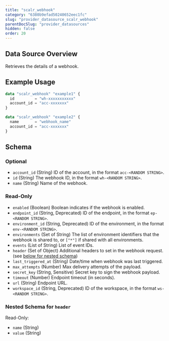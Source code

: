 ```yaml
---
title: "scalr_webhook"
category: "6380b9efad50240652eec1fc"
slug: "provider_datasource_scalr_webhook"
parentDocSlug: "provider_datasources"
hidden: false
order: 20
---
```

## Data Source Overview

Retrieves the details of a webhook.

## Example Usage

```terraform
data "scalr_webhook" "example1" {
  id         = "wh-xxxxxxxxxxx"
  account_id = "acc-xxxxxxx"
}

data "scalr_webhook" "example2" {
  name       = "webhook_name"
  account_id = "acc-xxxxxxx"
}
```

<!-- schema generated by tfplugindocs -->
## Schema

### Optional

- `account_id` (String) ID of the account, in the format `acc-<RANDOM STRING>`.
- `id` (String) The webhook ID, in the format `wh-<RANDOM STRING>`.
- `name` (String) Name of the webhook.

### Read-Only

- `enabled` (Boolean) Boolean indicates if the webhook is enabled.
- `endpoint_id` (String, Deprecated) ID of the endpoint, in the format `ep-<RANDOM STRING>`.
- `environment_id` (String, Deprecated) ID of the environment, in the format `env-<RANDOM STRING>`.
- `environments` (Set of String) The list of environment identifiers that the webhook is shared to, or `["*"]` if shared with all environments.
- `events` (List of String) List of event IDs.
- `header` (Set of Object) Additional headers to set in the webhook request. (see [below for nested schema](#nestedatt--header))
- `last_triggered_at` (String) Date/time when webhook was last triggered.
- `max_attempts` (Number) Max delivery attempts of the payload.
- `secret_key` (String, Sensitive) Secret key to sign the webhook payload.
- `timeout` (Number) Endpoint timeout (in seconds).
- `url` (String) Endpoint URL.
- `workspace_id` (String, Deprecated) ID of the workspace, in the format `ws-<RANDOM STRING>`.

<a id="nestedatt--header"></a>
### Nested Schema for `header`

Read-Only:

- `name` (String)
- `value` (String)
